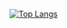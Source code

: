 [![Top Langs](https://github-readme-stats.vercel.app/api/top-langs/?username=mrkhairullah)](https://github.com/mrkhairullah/github-readme-stats)
